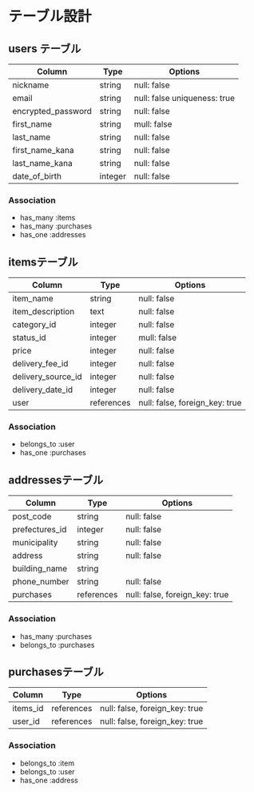 # テーブル設計

## users テーブル

| Column                | Type    | Options                      |
| --------------------- | ------- | ---------------------------- |
| nickname              | string  | null: false                  |
| email                 | string  | null: false uniqueness: true |
| encrypted_password    | string  | null: false                  |
| first_name            | string  | mull: false                  |
| last_name             | string  | null: false                  |
| first_name_kana       | string  | null: false                  |
| last_name_kana        | string  | null: false                  |
| date_of_birth         | integer | null: false                  |

### Association

- has_many :items
- has_many :purchases
- has_one  :addresses

## itemsテーブル

| Column             | Type             | Options                        |
| ------------------ | ---------------- | ------------------------------ |
| item_name          | string           | null: false                    |
| item_description   | text             | null: false                    |
| category_id        | integer          | null: false                    |
| status_id          | integer          | mull: false                    |
| price              | integer          | null: false                    |
| delivery_fee_id    | integer          | null: false                    |
| delivery_source_id | integer          | null: false                    |
| delivery_date_id   | integer          | null: false                    |
| user               | references       | null: false, foreign_key: true |



### Association

- belongs_to :user
- has_one    :purchases

## addressesテーブル

| Column        | Type       | Options                        |
| ------------- | ---------- | ------------------------------ |
| post_code     | string     | null: false                    |
| prefectures_id| integer    | null: false                    |
| municipality  | string     | null: false                    |
| address       | string     | null: false                    |
| building_name | string     |                                |
| phone_number  | string     | null: false                    |
| purchases     |references  | null: false, foreign_key: true |

### Association

- has_many   :purchases
- belongs_to :purchases

## purchasesテーブル

| Column         | Type       | Options                        |
| -------------- | ---------- | ------------------------------ |
| items_id       | references | null: false, foreign_key: true |
| user_id        | references | null: false, foreign_key: true |

### Association

- belongs_to :item
- belongs_to :user
- has_one    :address